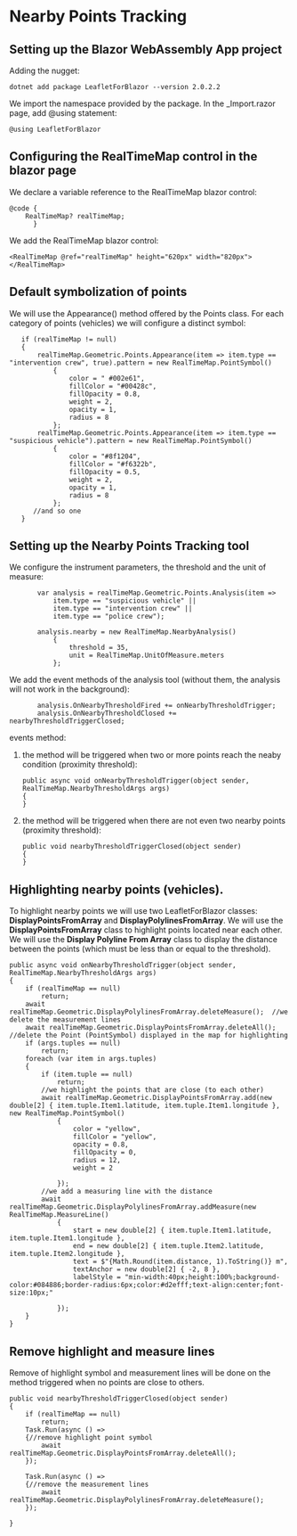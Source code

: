 # Nearby Points Tracking

## Setting up the Blazor WebAssembly App project

Adding the nugget:
  
    dotnet add package LeafletForBlazor --version 2.0.2.2

We import the namespace provided by the package. In the _Import.razor page, add @using statement:

    @using LeafletForBlazor

## Configuring the **RealTimeMap** control in the blazor page

We declare a variable reference to the RealTimeMap blazor control:

    @code {
        RealTimeMap? realTimeMap;
          }

We add the RealTimeMap blazor control:

    <RealTimeMap @ref="realTimeMap" height="620px" width="820px"></RealTimeMap>

## Default symbolization of points

We will use the Appearance() method offered by the Points class. For each category of points (vehicles) we will configure a distinct symbol:


       if (realTimeMap != null)
       {
           realTimeMap.Geometric.Points.Appearance(item => item.type == "intervention crew", true).pattern = new RealTimeMap.PointSymbol()
               {
                   color = " #002e61",
                   fillColor = "#00428c",
                   fillOpacity = 0.8,
                   weight = 2,
                   opacity = 1,
                   radius = 8
               };
           realTimeMap.Geometric.Points.Appearance(item => item.type == "suspicious vehicle").pattern = new RealTimeMap.PointSymbol()
               {
                   color = "#8f1204",
                   fillColor = "#f6322b",
                   fillOpacity = 0.5,
                   weight = 2,
                   opacity = 1,
                   radius = 8
               };
          //and so one
       }

## Setting up the Nearby Points Tracking tool

We configure the instrument parameters, the threshold and the unit of measure:

           var analysis = realTimeMap.Geometric.Points.Analysis(item =>
               item.type == "suspicious vehicle" ||
               item.type == "intervention crew" ||
               item.type == "police crew");
               
           analysis.nearby = new RealTimeMap.NearbyAnalysis()
               {
                   threshold = 35,
                   unit = RealTimeMap.UnitOfMeasure.meters
               };
               
We add the event methods of the analysis tool (without them, the analysis will not work in the background):

           analysis.OnNearbyThresholdFired += onNearbyThresholdTrigger;
           analysis.OnNearbyThresholdClosed += nearbyThresholdTriggerClosed;

events method:

1. the method will be triggered when two or more points reach the neaby condition (proximity threshold):

       public async void onNearbyThresholdTrigger(object sender, RealTimeMap.NearbyThresholdArgs args)
       {
       }

3. the method will be triggered when there are not even two nearby points (proximity threshold):

       public void nearbyThresholdTriggerClosed(object sender)
       {
       }

## Highlighting nearby points (vehicles).

To highlight nearby points we will use two LeafletForBlazor classes: **DisplayPointsFromArray** and **DisplayPolylinesFromArray**.
We will use the **DisplayPointsFromArray** class to highlight points located near each other.
We will use the **Display Polyline From Array** class to display the distance between the points (which must be less than or equal to the threshold).

    public async void onNearbyThresholdTrigger(object sender, RealTimeMap.NearbyThresholdArgs args)
    {
        if (realTimeMap == null)
            return;
        await realTimeMap.Geometric.DisplayPolylinesFromArray.deleteMeasure();  //we delete the measurement lines
        await realTimeMap.Geometric.DisplayPointsFromArray.deleteAll();          //delete the Point (PointSymbol) displayed in the map for highlighting
        if (args.tuples == null)
            return;
        foreach (var item in args.tuples)
        {
            if (item.tuple == null)
                return;
            //we highlight the points that are close (to each other)
            await realTimeMap.Geometric.DisplayPointsFromArray.add(new double[2] { item.tuple.Item1.latitude, item.tuple.Item1.longitude }, new RealTimeMap.PointSymbol()
                {
                    color = "yellow",
                    fillColor = "yellow",
                    opacity = 0.8,
                    fillOpacity = 0,
                    radius = 12,
                    weight = 2

                });
            //we add a measuring line with the distance
            await realTimeMap.Geometric.DisplayPolylinesFromArray.addMeasure(new RealTimeMap.MeasureLine()
                {
                    start = new double[2] { item.tuple.Item1.latitude, item.tuple.Item1.longitude },
                    end = new double[2] { item.tuple.Item2.latitude, item.tuple.Item2.longitude },
                    text = $"{Math.Round(item.distance, 1).ToString()} m",
                    textAnchor = new double[2] { -2, 8 },
                    labelStyle = "min-width:40px;height:100%;background-color:#084886;border-radius:6px;color:#d2efff;text-align:center;font-size:10px;"

                });
        }
    }

## Remove highlight and measure lines


Remove of highlight symbol and measurement lines will be done on the method triggered when no points are close to others.

    public void nearbyThresholdTriggerClosed(object sender)
    {
        if (realTimeMap == null)
            return;
        Task.Run(async () =>
        {//remove highlight point symbol
            await realTimeMap.Geometric.DisplayPointsFromArray.deleteAll();
        });

        Task.Run(async () =>
        {//remove the measurement lines
            await realTimeMap.Geometric.DisplayPolylinesFromArray.deleteMeasure();
        });

    }

